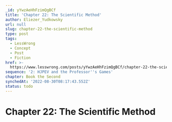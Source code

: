 ```yaml
---
_id: yYwzAeHhFzimQgBCf
title: 'Chapter 22: The Scientific Method'
author: Eliezer_Yudkowsky
url: null
slug: chapter-22-the-scientific-method
type: post
tags:
  - LessWrong
  - Concept
  - Post
  - Fiction
href: >-
  https://www.lesswrong.com/posts/yYwzAeHhFzimQgBCf/chapter-22-the-scientific-method
sequence: '2: HJPEV and the Professor''s Games'
chapter: Book the Second
synchedAt: '2022-08-30T08:17:43.552Z'
status: todo
---
```


# Chapter 22: The Scientific Method
